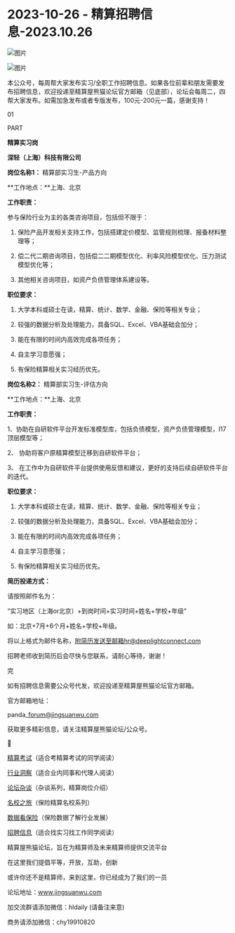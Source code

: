 # 2023-10-26 - 精算招聘信息-2023.10.26

![图片](https://mmbiz.qpic.cn/mmbiz_jpg/PVTr5cqOmdsiaicIRGthO3IhpdkibrFUWVU1xAtP9ZY24c0vAhCVJo55thjfrfia19NvibyVvich2UW9I8vGCty5LxNw/640?wx_fmt=jpeg&tp=webp&wxfrom=5&wx_lazy=1)

![图片](https://mmbiz.qpic.cn/mmbiz_png/7QRTvkK2qC63c02mKcsfAaJ8sNcicTvg22UkHHibvKiasFS9FS6E4FeV0Dibe7as7h4tm8p7EfNfI06adlGbL2icYjw/640?wx_fmt=png&tp=webp&wxfrom=5&wx_lazy=1)

本公众号，每周帮大家发布实习/全职工作招聘信息。如果各位前辈和朋友需要发布招聘信息，欢迎投递至精算屋熊猫论坛官方邮箱（见底部），论坛会每周二，四帮大家发布。如需加急发布或者专版发布，100元-200元一篇，感谢支持！

01

PART

**精算实习岗**

**深轻（上海）科技有限公司**

**岗位名称1：** 精算部实习生-产品方向

**工作地点：**上海、北京

**工作职责：**

参与保险行业为主的各类咨询项目，包括但不限于：

1. 保险产品开发相关支持工作，包括搭建定价模型、监管规则梳理、报备材料整理等；

2. 偿二代二期咨询项目，包括偿二二期模型优化、利率风险模型优化、压力测试模型优化等；

3. 其他相关咨询项目，如资产负债管理体系建设等。

**职位要求：**

1. 大学本科或硕士在读，精算、统计、数学、金融、保险等相关专业；

2. 较强的数据分析及处理能力，具备SQL、Excel、VBA基础会加分；

3. 能在有限的时间内高效完成各项任务；

4. 自主学习意愿强；

5. 有保险精算相关实习经历优先。

**岗位名称2：** 精算部实习生-评估方向

**工作地点：**上海、北京

**工作职责：**

1、协助在自研软件平台开发标准模型库，包括负债模型，资产负债管理模型，I17顶层模型等；

2、 协助将客户原精算模型迁移到自研软件平台；

3、 在工作中为自研软件平台提供使用反馈和建议，更好的支持后续自研软件平台的迭代。

**职位要求：**

1. 大学本科或硕士在读，精算、统计、数学、金融、保险等相关专业；

2. 较强的数据分析及处理能力，具备SQL、Excel、VBA基础会加分；

3. 能在有限的时间内高效完成各项任务；

4. 自主学习意愿强；

5. 有保险精算相关实习经历优先。

**简历投递方式：**

请按照邮件名为：

“实习地区（上海or北京）+到岗时间+实习时间+姓名+学校+年级”

如：北京+7月+6个月+姓名+学校+年级。

将以上格式为邮件名称，附简历发送至邮箱hr@deeplightconnect.com

招聘老师收到简历后会尽快与您联系，请耐心等待，谢谢！


完

如有招聘信息需要公众号代发，欢迎投递至精算屋熊猫论坛官方邮箱。

官方邮箱地址：

panda\_forum@jingsuanwu.com

获取更多精彩信息，请关注精算屋熊猫论坛/公众号。


👀

[精算考试](https://mp.weixin.qq.com/mp/appmsgalbum?__biz=MzIyMjA5MzUwMg==&action=getalbum&album_id=1466144252454764546#wechat_redirect)（适合考精算考试的同学阅读）

[行业洞察](https://mp.weixin.qq.com/mp/appmsgalbum?__biz=MzIyMjA5MzUwMg==&action=getalbum&album_id=1466140974488748032#wechat_redirect)（适合业内同事和代理人阅读）

[论坛杂谈](https://mp.weixin.qq.com/mp/appmsgalbum?__biz=MzIyMjA5MzUwMg==&action=getalbum&album_id=1466151460148084736#wechat_redirect)（杂谈系列，精算岗位介绍）

[名校之旅](https://mp.weixin.qq.com/mp/appmsgalbum?__biz=MzIyMjA5MzUwMg==&action=getalbum&album_id=1466147283460161538#wechat_redirect)（保险精算名校系列）

[数据看保险](https://mp.weixin.qq.com/mp/appmsgalbum?__biz=MzIyMjA5MzUwMg==&action=getalbum&album_id=2002358913534328835#wechat_redirect)（保险数据了解行业发展）

[招聘信息](https://mp.weixin.qq.com/mp/appmsgalbum?__biz=MzIyMjA5MzUwMg==&action=getalbum&album_id=1466154141080092675#wechat_redirect)（适合找实习找工作同学阅读）

精算屋熊猫论坛，旨在为精算师及未来精算师提供交流平台

在这里我们提倡平等，开放，互助，创新

或许你还不是精算师，来到这里，你已经成为了我们的一员

论坛地址：www.jingsuanwu.com

加交流群请添加微信：hldaily (请备注来意)

商务请添加微信：chy19910820